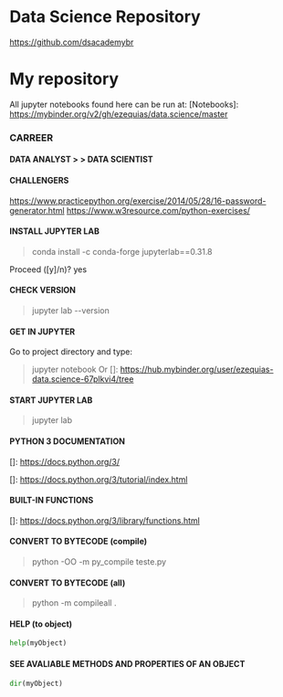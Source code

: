 # Data Science Repository
https://github.com/dsacademybr

# My repository
All jupyter notebooks found here can be run at: 
[Notebooks]: https://mybinder.org/v2/gh/ezequias/data.science/master

### CARREER
#### DATA ANALYST > > DATA SCIENTIST

#### CHALLENGERS
https://www.practicepython.org/exercise/2014/05/28/16-password-generator.html
https://www.w3resource.com/python-exercises/

#### INSTALL JUPYTER LAB
> conda install -c conda-forge jupyterlab==0.31.8

Proceed ([y]/n)? yes

#### CHECK VERSION
> jupyter lab --version

#### GET IN JUPYTER
Go to project directory and type:
> jupyter notebook
> Or
[]: https://hub.mybinder.org/user/ezequias-data.science-67plkvi4/tree

#### START JUPYTER LAB
> jupyter lab

#### PYTHON 3 DOCUMENTATION

[]: https://docs.python.org/3/

[]: https://docs.python.org/3/tutorial/index.html

#### BUILT-IN FUNCTIONS

[]: https://docs.python.org/3/library/functions.html

#### CONVERT TO BYTECODE (compile)
> python -OO -m py_compile teste.py

#### CONVERT TO BYTECODE (all)
> python -m compileall .
> 

#### HELP (to object)
```python
help(myObject)
```
#### SEE AVALIABLE METHODS AND PROPERTIES OF AN OBJECT

```python
dir(myObject)
```
